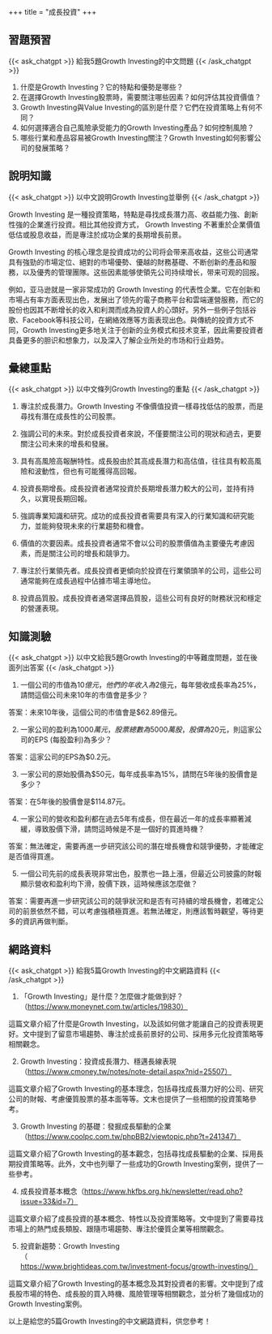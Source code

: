 +++
title = "成長投資"
+++
## 習題預習
{{< ask_chatgpt >}}
給我5題Growth Investing的中文問題
{{< /ask_chatgpt >}}



1. 什麼是Growth Investing？它的特點和優勢是哪些？
2. 在選擇Growth Investing股票時，需要關注哪些因素？如何評估其投資價值？
3. Growth Investing與Value Investing的區別是什麼？它們在投資策略上有何不同？
4. 如何選擇適合自己風險承受能力的Growth Investing產品？如何控制風險？
5. 哪些行業和產品容易被Growth Investing關注？Growth Investing如何影響公司的發展策略？   

## 說明知識
{{< ask_chatgpt >}}
以中文說明Growth Investing並舉例
{{< /ask_chatgpt >}}



Growth Investing 是一種投資策略，特點是尋找成長潛力高、收益能力強、創新性強的企業進行投資。相比其他投資方式， Growth Investing 不著重於企業價值低估或股息收益，而是專注於成功企業的長期增長前景。

Growth Investing 的核心理念是投資成功的公司将会带来高收益，这些公司通常具有強勁的市場定位、絕對的市場優勢、優越的財務基礎、不断创新的產品和服務，以及優秀的管理團隊。这些因素能够使領先公司持续增长，带来可观的回报。

例如，亚马逊就是一家非常成功的 Growth Investing 的代表性企業。它在创新和市場占有率方面表现出色，发展出了领先的電子商務平台和雲端運營服務，而它的股份也因其不断增长的收入和利潤而成為投資人的心頭好。另外一些例子包括谷歌、Facebook等科技公司，在網絡效應等方面表现出色。與傳統的投資方式不同，Growth Investing更多地关注于创新的业务模式和技术变革，因此需要投資者具备更多的胆识和想象力，以及深入了解企业所处的市场和行业趋势。   

## 彙總重點
{{< ask_chatgpt >}}
以中文條列Growth Investing的重點
{{< /ask_chatgpt >}}



1. 專注於成長潛力。Growth Investing 不像價值投資一樣尋找低估的股票，而是尋找有潛在成長性的公司股票。

2. 強調公司的未來。對於成長投資者來說，不僅要關注公司的現狀和過去，更要關注公司未來的增長和發展。

3. 具有高風險高報酬特性。成長股由於其高成長潛力和高估值，往往具有較高風險和波動性，但也有可能獲得高回報。

4. 投資長期增長。成長投資者通常投資於長期增長潛力較大的公司，並持有持久，以實現長期回報。

5. 強調專業知識和研究。成功的成長投資者需要具有深入的行業知識和研究能力，並能夠發現未來的行業趨勢和機會。

6. 價值的次要因素。成長投資者通常不會以公司的股票價值為主要優先考慮因素，而是關注公司的增長和競爭力。

7. 專注於行業領先者。成長投資者更傾向於投資在行業領頭羊的公司，這些公司通常能夠在成長過程中佔據市場主導地位。

8. 投資品質股。成長投資者通常選擇品質股，這些公司有良好的財務狀況和穩定的營運表現。   

## 知識測驗
{{< ask_chatgpt >}}
以中文給我5題Growth Investing的中等難度問題，並在後面列出答案
{{< /ask_chatgpt >}}



1. 一個公司的市值為$10億元，他們的年收入為$2億元，每年營收成長率為25%，請問這個公司未來10年的市值會是多少？

答案：未來10年後，這個公司的市值會是$62.89億元。

2. 一家公司的盈利為$1000萬元，股票總數為5000萬股，股價為$20元，則這家公司的EPS (每股盈利)為多少？

答案：這家公司的EPS為$0.2元。

3. 一家公司的原始股價為$50元，每年成長率為15%，請問在5年後的股價會是多少？

答案：在5年後的股價會是$114.87元。

4. 一家公司的營收和盈利都在過去5年有成長，但在最近一年的成長率顯著減緩，導致股價下滑，請問這時候是不是一個好的買進時機？

答案：無法確定，需要再進一步研究該公司的潛在增長機會和競爭優勢，才能確定是否值得買進。

5. 一個公司先前的成長表現非常出色，股票也一路上漲，但最近公司披露的財報顯示營收和盈利均下滑，股價下跌，這時候應該怎麼做？

答案：需要再進一步研究該公司的競爭狀況和是否有可持續的增長機會，若確定公司的前景依然不錯，可以考慮強積極買進。若無法確定，則應該暫時觀望，等待更多的資訊再做判斷。   

## 網路資料
{{< ask_chatgpt >}}
給我5篇Growth Investing的中文網路資料
{{< /ask_chatgpt >}}



1. 「Growth Investing」是什麼？怎麼做才能做到好？（https://www.moneynet.com.tw/articles/19830）

這篇文章介紹了什麼是Growth Investing，以及該如何做才能讓自己的投資表現更好。文中提到了留意市場趨勢、專注於成長前景好的公司、採用多元化投資策略等相關觀念。

2. Growth Investing：投資成長潛力、穩邁長線表現（https://www.cmoney.tw/notes/note-detail.aspx?nid=25507）

這篇文章介紹了Growth Investing的基本理念，包括尋找成長潛力好的公司、研究公司的財報、考慮優質股票的基本面等等。文末也提供了一些相關的投資策略參考。

3. Growth Investing 的基礎：發掘成長驅動的企業（https://www.coolpc.com.tw/phpBB2/viewtopic.php?t=241347）

這篇文章介紹了Growth Investing的基本觀念，包括尋找成長驅動的企業、採用長期投資策略等。此外，文中也列舉了一些成功的Growth Investing案例，提供了一些參考。

4. 成長投資基本概念（https://www.hkfbs.org.hk/newsletter/read.php?issue=33&id=7）

這篇文章介紹了成長投資的基本概念、特性以及投資策略等。文中提到了需要尋找市場上的熱門成長類股、跟隨市場趨勢、專注於優質企業等相關觀念。

5. 投資新趨勢：Growth Investing（https://www.brightideas.com.tw/investment-focus/growth-investing/）

這篇文章介紹了Growth Investing的基本概念及其對投資者的影響。文中提到了成長股市場的特色、成長股的買入時機、風險管理等相關觀念，並分析了幾個成功的Growth Investing案例。

以上是給您的5篇Growth Investing的中文網路資料，供您參考！   

